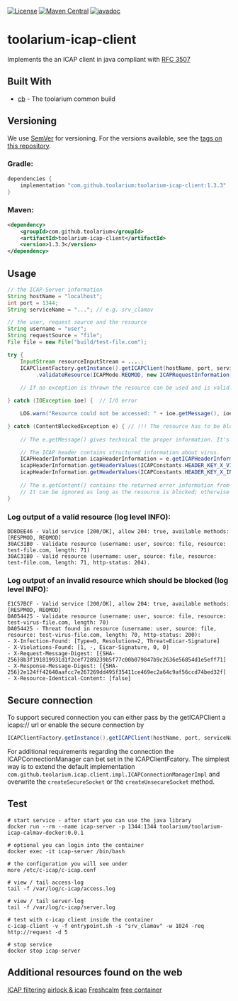 [![License](https://img.shields.io/github/license/toolarium/toolarium-icap-client)](https://github.com/toolarium/toolarium-icap-client/blob/master/LICENSE)
[![Maven Central](https://img.shields.io/maven-central/v/com.github.toolarium/toolarium-icap-client/1.3.3)](https://search.maven.org/artifact/com.github.toolarium/toolarium-icap-client/1.3.3/jar)
[![javadoc](https://javadoc.io/badge2/com.github.toolarium/toolarium-icap-client/javadoc.svg)](https://javadoc.io/doc/com.github.toolarium/toolarium-icap-client)

# toolarium-icap-client

Implements the an ICAP client in java compliant with [RFC 3507](https://www.ietf.org/rfc/rfc3507.txt)


## Built With

* [cb](https://github.com/toolarium/common-build) - The toolarium common build

## Versioning

We use [SemVer](http://semver.org/) for versioning. For the versions available, see the [tags on this repository](https://github.com/toolarium/toolarium-icap-client/tags). 


### Gradle:

```groovy
dependencies {
    implementation "com.github.toolarium:toolarium-icap-client:1.3.3"
}
```

### Maven:

```xml
<dependency>
    <groupId>com.github.toolarium</groupId>
    <artifactId>toolarium-icap-client</artifactId>
    <version>1.3.3</version>
</dependency>
```

## Usage

```java
// the ICAP-Server information
String hostName = "localhost";
int port = 1344;
String serviceName = "..."; // e.g. srv_clamav

// the user, request source and the resource
String username = "user";
String requestSource = "file";
File file = new File("build/test-file.com");

try {
    InputStream resourceInputStream = ....;
    ICAPClientFactory.getInstance().getICAPClient(hostName, port, serviceName)
         .validateResource(ICAPMode.REQMOD, new ICAPRequestInformation(username, requestSource), new ICAPResource(file.getName(), resourceInputStream, file.length()));
    
    // If no exception is thrown the resource can be used and is valid. 

} catch (IOException ioe) {  // I/O error

    LOG.warn("Resource could not be accessed: " + ioe.getMessage(), ioe);

} catch (ContentBlockedException e) { // !!! The resource has to be blocked !!! 
    
    // The e.getMessage() gives technical the proper information. It's already logged by the library.

    // The ICAP header contains structured information about virus.
    ICAPHeaderInformation icapHeaderInformation = e.getICAPHeaderInformation();
    icapHeaderInformation.getHeaderValues(ICAPConstants.HEADER_KEY_X_VIOLATIONS_FOUND);
    icapHeaderInformation.getHeaderValues(ICAPConstants.HEADER_KEY_X_INFECTION_FOUND);
    
    // The e.getContent() contains the returned error information from the ICAP-Server. 
    // It can be ignored as long as the resource is blocked; otherwise it gives a well structured response.
}
```

### Log output of a valid resource (log level INFO):
```
DD8DEE46 - Valid service [200/OK], allow 204: true, available methods: [RESPMOD, REQMOD]
30AC31B0 - Validate resource (username: user, source: file, resource: test-file.com, length: 71)
30AC31B0 - Valid resource (username: user, source: file, resource: test-file.com, length: 71, http-status: 204).
```

### Log output of an invalid resource which should be blocked (log level INFO):
```
E1C57BCF - Valid service [200/OK], allow 204: true, available methods: [RESPMOD, REQMOD]
DA054425 - Validate resource (username: user, source: file, resource: test-virus-file.com, length: 70)
DA054425 - Threat found in resource (username: user, source: file, resource: test-virus-file.com, length: 70, http-status: 200):
- X-Infection-Found: [Type=0, Resolution=2, Threat=Eicar-Signature]
- X-Violations-Found: [1, -, Eicar-Signature, 0, 0]
- X-Request-Message-Digest: [{SHA-256}8b3f191819931d1f2cef7289239b5f77c00b079847b9c2636e56854d1e5eff71]
- X-Response-Message-Digest: [{SHA-256}2e124ff42640aafcc7e267269dd495f35411ce469ec2a64c9af56ccd74bed32f]
- X-Resource-Identical-Content: [false]
```

## Secure connection
To support secured connection you can either pass by the getICAPClient a icaps:// url or enable the secure connection by

```java
ICAPClientFactory.getInstance().getICAPClient(hostName, port, serviceName, true).validateResource(....);
```

For additional requirements regarding the connection the ICAPConnectionManager can bet set in the ICAPClientFcatory. 
The simplest way is to extend the default implementation ``com.github.toolarium.icap.client.impl.ICAPConnectionManagerImpl`` and overwrite the 
``createSecureSocket`` or the ``createUnsecureSocket`` method. 



## Test 
```
# start service - after start you can use the java library
docker run --rm --name icap-server -p 1344:1344 toolarium/toolarium-icap-calmav-docker:0.0.1

# optional you can login into the container
docker exec -it icap-server /bin/bash

# the configuration you will see under
more /etc/c-icap/c-icap.conf

# view / tail access-log
tail -f /var/log/c-icap/access.log

# view / tail server-log
tail -f /var/log/c-icap/server.log

# test with c-icap client inside the container
c-icap-client -v -f entrypoint.sh -s "srv_clamav" -w 1024 -req http://request -d 5

# stop service
docker stop icap-server
```

## Additional resources found on the web
[ICAP filtering](https://www.openidentityplatform.org/blog/icap-filter-openig)
[airlock & icap](https://docs.airlock.com/gateway/7.4/#data/icap.html)
[Freshcalm](https://linux.die.net/man/1/freshclam)
[free container](https://github.com/freeipa/freeipa-container)

